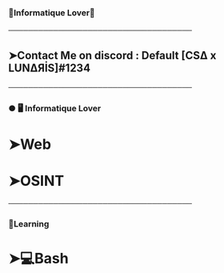 ### 🌴Informatique Lover🌴

─────────────────────────────────────

## ➤Contact Me on discord : Default [CSΔ x LUNΔЯİS]#1234

─────────────────────────────────────

### ● 🖥️ Informatique Lover

# ➤Web
# ➤OSINT

─────────────────────────────────────

### 🧠Learning
 
# ➤💻Bash

